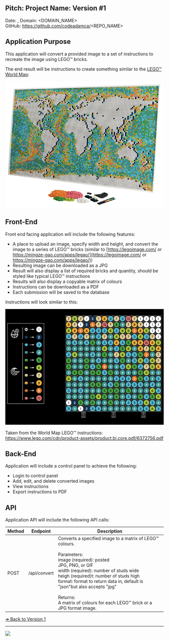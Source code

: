 <style>@import url("//readme.codeadam.ca/readme.css");</style>

## Pitch: Project Name: Version #1

Date: <MONTH> <DAY>, <YEAR>
Domain: <DOMAIN_NAME>  
GitHub: https://github.com/codeadamca/<REPO_NAME>

## Application Purpose

This application will convert a provided image to a set of instructions to recreate the image using LEGO™ bricks.

The end result will be instructions to create something similar to the [LEGO™ World Map](https://www.lego.com/en-us/product/world-map-31203):

![Sample Map](../images/v1-map.png)

## Front-End

Front end facing application will include the following features:

- A place to upload an image, specify width and height, and convert the image to a series of LEGO™ bricks (similar to [https://legoimage.com/ or https://mingze-gao.com/apps/legao/](https://legoimage.com/ or https://mingze-gao.com/apps/legao/))
- Resulting image can be downloaded as a JPG
- Result will also display a list of required bricks and quantity, should be styled like typical LEGO™ instructions
- Results will also display a copyable matrix of colours
- Instructions can be downloaded as a PDF
- Each submission will be saved to the database

Instructions will look similar to this:

![Sample Instructions](../images/v1-instructions.png)

Taken from the World Map LEGO™ instructions:  
[https://www.lego.com/cdn/product-assets/product.bi.core.pdf/6372756.pdf ](https://www.lego.com/cdn/product-assets/product.bi.core.pdf/6372756.pdf)

## Back-End

Application will include a control panel to achieve the following:

- Login to control panel
- Add, edit, and delete converted images
- View instructions
- Export instructions to PDF

## API

Application API will include the following API calls:

| Method | Endpoint     | Description                                                                                                                                                                                                                                                                                                                                                                      |
| ------ | ------------ | -------------------------------------------------------------------------------------------------------------------------------------------------------------------------------------------------------------------------------------------------------------------------------------------------------------------------------------------------------------------------------- |
| POST   | /api/convert | Converts a specified image to a matrix of LEGO™ colours.<br><br>Parameters:<br>image (required): posted<br>JPG, PNG, or GIF<br>width (required): number of studs wide<br>heigh (required)t: number of studs high<br>format: format to return data in, default is "json"but also accepts "jpg"<br><br>Returns:<br>A matrix of colours for each LEGO™ brick or a JPG format image. |

[&#10132; Back to Version 1](/template-about-markdown/v1)

---

<a href="https://brickmmo.com">
<img src="https://brickmmo.com/images/brickmmo-logo-horizontal.jpg" width="100">
</a>
